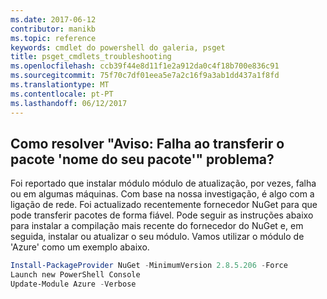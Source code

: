 ```yaml
---
ms.date: 2017-06-12
contributor: manikb
ms.topic: reference
keywords: cmdlet do powershell do galeria, psget
title: psget_cmdlets_troubleshooting
ms.openlocfilehash: ccb39f44e8d11f1e2a912da0c4f18b700e836c91
ms.sourcegitcommit: 75f70c7df01eea5e7a2c16f9a3ab1dd437a1f8fd
ms.translationtype: MT
ms.contentlocale: pt-PT
ms.lasthandoff: 06/12/2017
---
```

## <a name="how-to-resolve-warning-package-your-package-name-failed-to-download-issue"></a>Como resolver "Aviso: Falha ao transferir o pacote 'nome do seu pacote'" problema?




Foi reportado que instalar módulo módulo de atualização, por vezes, falha ou em algumas máquinas.
Com base na nossa investigação, é algo com a ligação de rede.
Foi actualizado recentemente fornecedor NuGet para que pode transferir pacotes de forma fiável.
Pode seguir as instruções abaixo para instalar a compilação mais recente do fornecedor do NuGet e, em seguida, instalar ou atualizar o seu módulo.
Vamos utilizar o módulo de 'Azure' como um exemplo abaixo.

```powershell
Install-PackageProvider NuGet -MinimumVersion 2.8.5.206 -Force
Launch new PowerShell Console
Update-Module Azure -Verbose
```


